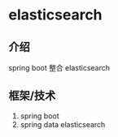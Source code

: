 # elasticsearch

## 介绍
spring boot 整合 elasticsearch
## 框架/技术
1. spring boot
2. spring data elasticsearch